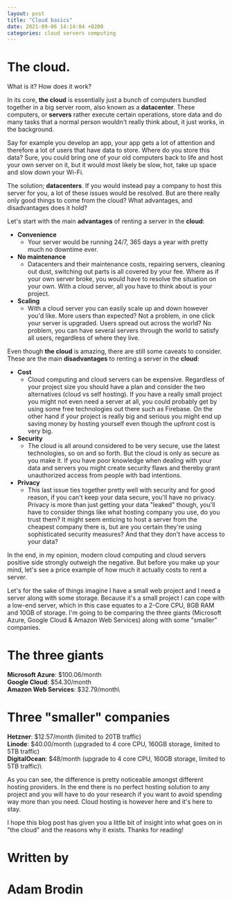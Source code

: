 ```yaml
---
layout: post
title: "Cloud basics"
date: 2021-09-06 14:14:04 +0200
categories: cloud servers computing
---
```


# The cloud.

What is it? How does it work?

In its core, **the cloud** is essentially just a bunch of computers bundled together in a big server room, also known as a **datacenter**.
These computers, or **servers** rather execute certain operations, store data and do many tasks that a normal person wouldn't really think about, it just works, in the background.

Say for example you develop an app, your app gets a lot of attention and therefore a lot of users that have data to store. Where do you store this data?
Sure, you could bring one of your old computers back to life and host your own server on it, but it would most likely be slow, hot, take up space and slow down your Wi-Fi.

The solution; **datacenters**. If you would instead pay a company to host this server for you, a lot of these issues would be resolved. But are there really only good things to come from the cloud? What advantages, and disadvantages does it hold?

Let's start with the main **advantages** of renting a server in the **cloud**:

- **Convenience**
  - Your server would be running 24/7, 365 days a year with pretty much no downtime ever.
- **No maintenance**
  - Datacenters and their maintenance costs, repairing servers, cleaning out dust, switching out parts is all covered by your fee. Where as if your own server broke, you would have to resolve the situation on your own. With a cloud server, all you have to think about is your project.
- **Scaling**
  - With a cloud server you can easily scale up and down however you'd like. More users than expected? Not a problem, in one click your server is upgraded. Users spread out across the world? No problem, you can have several servers through the world to satisfy all users, regardless of where they live.

Even though **the cloud** is amazing, there are still some caveats to consider.
These are the main **disadvantages** to renting a server in the **cloud**:

- **Cost**
  - Cloud computing and cloud servers can be expensive. Regardless of your project size you should have a plan and consider the two alternatives (cloud vs self hosting). If you have a really small project you might not even need a server at all, you could probably get by using some free technologies out there such as Firebase. On the other hand if your project is really big and serious you might end up saving money by hosting yourself even though the upfront cost is very big.
- **Security**
  - The cloud is all around considered to be very secure, use the latest technologies, so on and so forth. But the cloud is only as secure as you make it. If you have poor knowledge when dealing with your data and servers you might create security flaws and thereby grant unauthorized access from people with bad intentions.
- **Privacy**
  - This last issue ties together pretty well with security and for good reason, if you can't keep your data secure, you'll have no privacy. Privacy is more than just getting your data "leaked" though, you'll have to consider things like what hosting company you use, do you trust them? It might seem enticing to host a server from the cheapest company there is, but are you certain they're using sophisticated security measures? And that they don't have access to your data?

In the end, in my opinion, modern cloud computing and cloud servers positive side strongly outweigh the negative. But before you make up your mind, let's see a price example of how much it actually costs to rent a server.

Let's for the sake of things imagine I have a small web project and I need a server along with some storage.
Because it's a small project I can cope with a low-end server, which in this case equates to a 2-Core CPU, 8GB RAM and 10GB of storage. I'm going to be comparing the three giants (Microsoft Azure, Google Cloud & Amazon Web Services) along with some "smaller" companies.

# The three giants

**Microsoft Azure**: $100.06/month\
**Google Cloud**: $54.30/month\
**Amazon Web Services**: $32.79/month\

# Three "smaller" companies

**Hetzner**: $12.57/month (limited to 20TB traffic)\
**Linode**: $40.00/month (upgraded to 4 core CPU, 160GB storage, limited to 5TB traffic)\
**DigitalOcean**: $48/month (upgrade to 4 core CPU, 160GB storage, limited to 5TB traffic)\

As you can see, the difference is pretty noticeable amongst different hosting providers. In the end there is no perfect hosting solution to any project and you will have to do your research if you want to avoid spending way more than you need. Cloud hosting is however here and it's here to stay.

I hope this blog post has given you a little bit of insight into what goes on in "the cloud" and the reasons why it exists. Thanks for reading!

# Written by

# **Adam Brodin**
